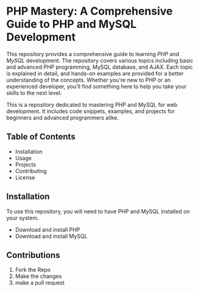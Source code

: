 # PHP Mastery: A Comprehensive Guide to PHP and MySQL Development

This repository provides a comprehensive guide to learning *PHP* and *MySQL* development. The repository covers various topics including basic and advanced PHP programming, MySQL database, and AJAX. Each topic is explained in detail, and hands-on examples are provided for a better understanding of the concepts. Whether you're new to PHP or an experienced developer, you'll find something here to help you take your skills to the next level.

This is a repository dedicated to mastering PHP and MySQL for web development. It includes code snippets, examples, and projects for beginners and advanced programmers alike.

## Table of Contents
* Installation
* Usage
* Projects
* Contributing
* License
## Installation
To use this repository, you will need to have PHP and MySQL installed on your system.

* Download and install PHP
* Download and install MySQL

## Contributions
1. Fork the Repo
2. Make the changes
3. make a pull request 
